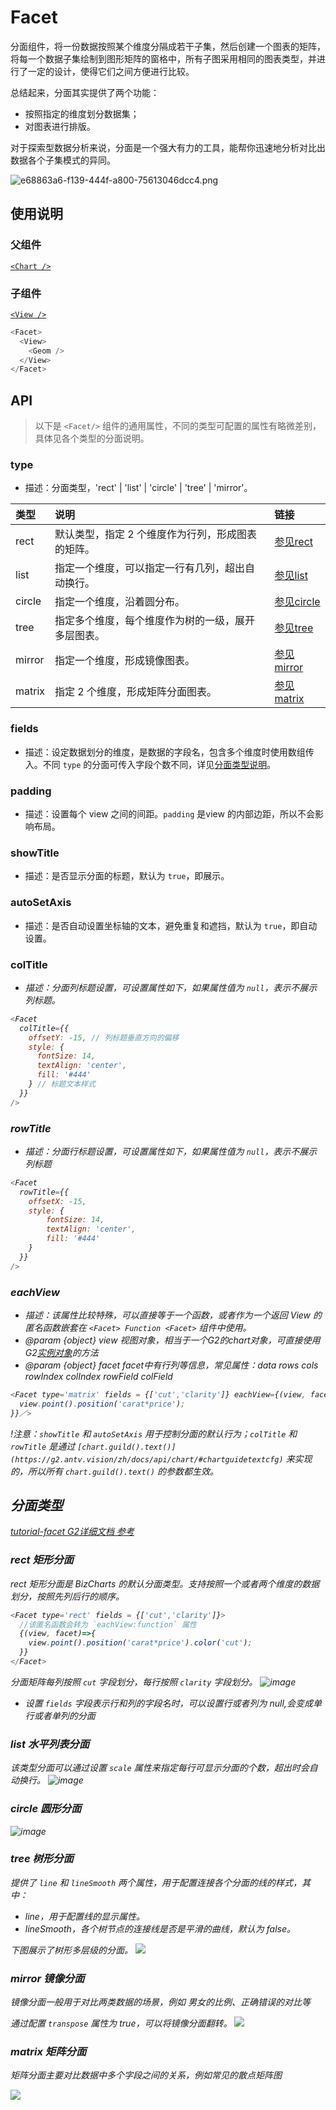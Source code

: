 # Facet

分面组件，将一份数据按照某个维度分隔成若干子集，然后创建一个图表的矩阵，将每一个数据子集绘制到图形矩阵的窗格中，所有子图采用相同的图表类型，并进行了一定的设计，使得它们之间方便进行比较。

总结起来，分面其实提供了两个功能：
- 按照指定的维度划分数据集；
- 对图表进行排版。


对于探索型数据分析来说，分面是一个强大有力的工具，能帮你迅速地分析对比出数据各个子集模式的异同。

![e68863a6-f139-444f-a800-75613046dcc4.png](https://gw.alipayobjects.com/zos/rmsportal/HlUJdjfYCEeeOKsBREnp.png)

<span id="shuoming"></span>
## 使用说明
### 父组件
[`<Chart />`](24)

### 子组件
[`<View />`](33)

```js
<Facet>
  <View>
    <Geom />
  </View>
</Facet>
```

## API

> 以下是 `<Facet/>` 组件的通用属性，不同的类型可配置的属性有略微差别，具体见各个类型的分面说明。

### type
_<String>_
* 描述：分面类型，'rect' | 'list' | 'circle' | 'tree' | 'mirror'。

|类型	|说明| 链接|
|  :--  |  :--  | :--|
|rect	|默认类型，指定 2 个维度作为行列，形成图表的矩阵。| [参见rect](#rect) |
|list	|指定一个维度，可以指定一行有几列，超出自动换行。| [参见list](#list) |
|circle	|指定一个维度，沿着圆分布。| [参见circle](#circle) |
|tree	|指定多个维度，每个维度作为树的一级，展开多层图表。| [参见tree](#tree) |
|mirror	|指定一个维度，形成镜像图表。| [参见mirror](#mirror) |
|matrix	|指定 2 个维度，形成矩阵分面图表。| [参见matrix](#matrix) |

### fields
_<String>_ _<Array>_
* 描述：设定数据划分的维度，是数据的字段名，包含多个维度时使用数组传入。不同 `type` 的分面可传入字段个数不同，详见[分面类型说明](#facetType)。

### padding
_<Number>_
* 描述：设置每个 view 之间的间距。`padding` 是view 的内部边距，所以不会影响布局。

<span id="showTitle"></span>
### showTitle
_<Boolean>_
* 描述：是否显示分面的标题，默认为 `true`，即展示。

<span id="autoSetAxis"></span>
### autoSetAxis
_<Boolean>_
* 描述：是否自动设置坐标轴的文本，避免重复和遮挡，默认为 `true`，即自动设置。

<span id="colTitle"></span>
### colTitle
_<Object>_ _<null>_
* 描述：分面列标题设置，可设置属性如下，如果属性值为 `null`，表示不展示列标题。

```js
<Facet
  colTitle={{
    offsetY: -15, // 列标题垂直方向的偏移
    style: {
      fontSize: 14,
      textAlign: 'center',
      fill: '#444'
    } // 标题文本样式
  }}
/>
```

<span id="rowTitle"></span>
### rowTitle
_<Object>_ _<null>_
* 描述：分面行标题设置，可设置属性如下，如果属性值为 `null`，表示不展示列标题

```js
<Facet
  rowTitle={{
  	offsetX: -15,
  	style: {
    	fontSize: 14,
    	textAlign: 'center',
    	fill: '#444'
    }
  }}
/>
```

<span id="eachView"></span>
### eachView
_<Function>_
* 描述：该属性比较特殊，可以直接等于一个函数，或者作为一个返回 View 的匿名函数嵌套在 `<Facet> Function <Facet>` 组件中使用。
* @param  {object} view  视图对象，相当于一个G2的chart对象，可直接使用G2[实例对象](https://g2.antv.vision/zh/docs/api/chart/)的方法
* @param  {object} facet facet中有行列等信息，常见属性：data rows cols rowIndex colIndex rowField colField

```js
<Facet type='matrix' fields = {['cut','clarity']} eachView={(view, facet) => {
  view.point().position('carat*price');
}}／>
```

!注意：`showTitle` 和 `autoSetAxis` 用于控制分面的默认行为；`colTitle` 和 `rowTitle` 是通过 `[chart.guild().text()](https://g2.antv.vision/zh/docs/api/chart/#chartguidetextcfg)` 来实现的，所以所有 `chart.guild().text()` 的参数都生效。

<span id="facetType"></span>

## 分面类型

[tutorial-facet G2详细文档 参考](https://www.yuque.com/antv/g2-docs/tutorial-facet)

<span id="rect"></span>
### rect 矩形分面

rect 矩形分面是 BizCharts 的默认分面类型。支持按照一个或者两个维度的数据划分，按照先列后行的顺序。

```js
<Facet type='rect' fields = {['cut','clarity']}>
  //该匿名函数会转为 `eachView:function` 属性
  {(view, facet)=>{
    view.point().position('carat*price').color('cut');
  }}
</Facet>
```
分面矩阵每列按照 `cut` 字段划分，每行按照 `clarity` 字段划分。
![image](https://cdn.nlark.com/yuque/0/2018/png/100996/1539841212578-0df8809e-9e26-4860-b171-88ecb7b645a7.png)
* 设置 `fields` 字段表示行和列的字段名时，可以设置行或者列为 null,会变成单行或者单列的分面

<span id="list"></span>
### list 水平列表分面

该类型分面可以通过设置 `scale` 属性来指定每行可显示分面的个数，超出时会自动换行。
![image](https://cdn.nlark.com/yuque/0/2018/png/100996/1539841260411-db2c30cd-8de0-4f1a-b6af-3d70ac8f413c.png)

<span id="circle"></span>
### circle 圆形分面

![image](https://cdn.nlark.com/yuque/0/2018/png/100996/1539841293253-3bb3c7c1-7278-4fc2-83fb-019c587ccde9.png)

<span id="tree"></span>
### tree 树形分面
提供了 `line` 和 `lineSmooth` 两个属性，用于配置连接各个分面的线的样式，其中：

- line，用于配置线的显示属性。
- lineSmooth，各个树节点的连接线是否是平滑的曲线，默认为 false。

下图展示了树形多层级的分面。
![](https://cdn.nlark.com/yuque/0/2018/png/100996/1539841321561-6d0b227b-f6d0-41b9-bf6d-54e66f8c5928.png)

<span id="mirror"></span>
### mirror 镜像分面
镜像分面一般用于对比两类数据的场景，例如 男女的比例、正确错误的对比等

通过配置 `transpose` 属性为 true，可以将镜像分面翻转。
![](https://cdn.nlark.com/yuque/0/2018/png/100996/1539841360041-fd9983ef-05ff-4576-99a5-428b0d6cf61a.png)

<span id="matrix"></span>
### matrix 矩阵分面
矩阵分面主要对比数据中多个字段之间的关系，例如常见的散点矩阵图

![](https://cdn.nlark.com/yuque/0/2018/png/100996/1539841390750-797e948c-e603-4f44-a64e-38898989b792.png)
